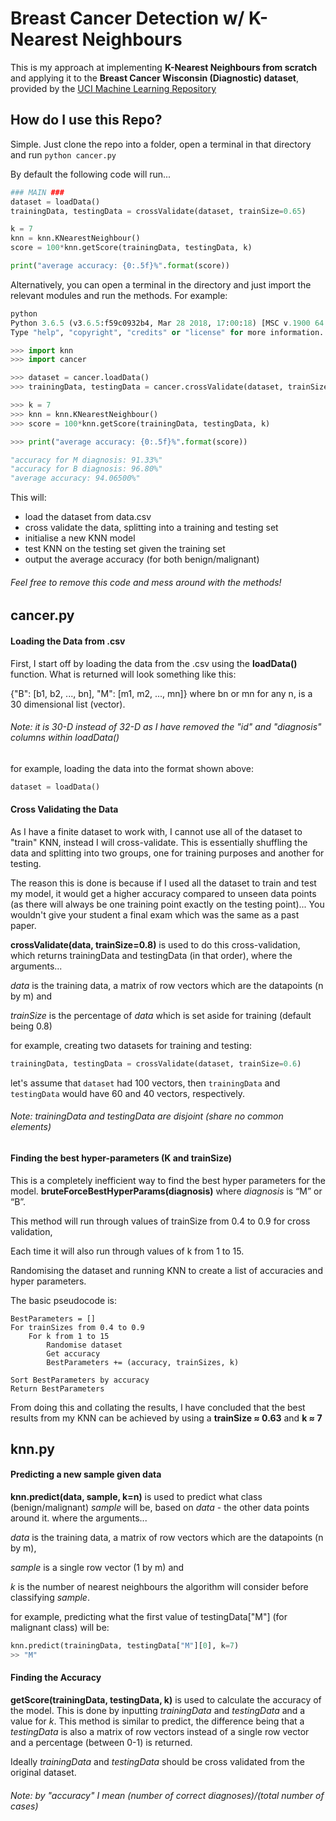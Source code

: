 # Breast Cancer Detection w/ K-Nearest Neighbours

This is my approach at implementing **K-Nearest Neighbours from scratch** and applying it to the **Breast Cancer Wisconsin (Diagnostic) dataset**, provided by the [UCI Machine Learning Repository](https://archive.ics.uci.edu/ml/datasets/Breast+Cancer+Wisconsin+%28Diagnostic%29)

## How do I use this Repo?
Simple. Just clone the repo into a folder, open a terminal in that directory and run
```python cancer.py```

By default the following code will run...
```python
### MAIN ###
dataset = loadData()
trainingData, testingData = crossValidate(dataset, trainSize=0.65)

k = 7
knn = knn.KNearestNeighbour()
score = 100*knn.getScore(trainingData, testingData, k)

print("average accuracy: {0:.5f}%".format(score))
```

Alternatively, you can open a terminal in the directory and just import the relevant modules and run the methods.
For example:
```python
python
Python 3.6.5 (v3.6.5:f59c0932b4, Mar 28 2018, 17:00:18) [MSC v.1900 64 bit (AMD64)] on win32
Type "help", "copyright", "credits" or "license" for more information.

>>> import knn
>>> import cancer

>>> dataset = cancer.loadData()
>>> trainingData, testingData = cancer.crossValidate(dataset, trainSize=0.65)

>>> k = 7
>>> knn = knn.KNearestNeighbour()
>>> score = 100*knn.getScore(trainingData, testingData, k)

>>> print("average accuracy: {0:.5f}%".format(score))

"accuracy for M diagnosis: 91.33%"
"accuracy for B diagnosis: 96.80%"
"average accuracy: 94.06500%"
```

This will:
* load the dataset from data.csv
* cross validate the data, splitting into a training and testing set
* initialise a new KNN model 
* test KNN on the testing set given the training set
* output the average accuracy (for both benign/malignant)

###### *Feel free to remove this code and mess around with the methods!*

## cancer.py
#### Loading the Data from .csv
First, I start off by loading the data from the .csv using the **loadData()** function. What is returned will look something like this:

{"B": [b1, b2, ..., bn], "M": [m1, m2, ..., mn]} where bn or mn for any n, is a 30 dimensional list (vector).

###### *Note: it is 30-D instead of 32-D as I have removed the "id" and "diagnosis" columns within loadData()*

for example, loading the data into the format shown above: 
```python
dataset = loadData()
```

#### Cross Validating the Data
As I have a finite dataset to work with, I cannot use all of the dataset to "train" KNN, instead I will cross-validate. This is essentially shuffling the data and splitting into two groups, one for training purposes and another for testing.

The reason this is done is because if I used all the dataset to train and test my model, it would get a higher accuracy compared to unseen data points (as there will always be one training point exactly on the testing point)... You wouldn't give your student a final exam which was the same as a past paper.

**crossValidate(data, trainSize=0.8)** is used to do this cross-validation, which returns trainingData and testingData (in that order), where the arguments...

*data* is the training data, a matrix of row vectors which are the datapoints (n by m) and

*trainSize* is the percentage of *data* which is set aside for training (default being 0.8)

for example, creating two datasets for training and testing: 
```python
trainingData, testingData = crossValidate(dataset, trainSize=0.6)
```
let's assume that ```dataset``` had 100 vectors, then ```trainingData``` and ```testingData``` would have 60 and 40 vectors, respectively.
###### *Note: trainingData and testingData are disjoint (share no common elements)*

#### Finding the best hyper-parameters (K and trainSize)
This is a completely inefficient way to find the best hyper parameters for the model. **bruteForceBestHyperParams(diagnosis)** where *diagnosis* is “M” or “B”.

This method will run through values of trainSize from 0.4 to 0.9 for cross validation,

Each time it will also run through values of k from 1 to 15. 

Randomising the dataset and running KNN to create a list of accuracies and hyper parameters.

The basic pseudocode is:
```
BestParameters = []
For trainSizes from 0.4 to 0.9
	For k from 1 to 15
		Randomise dataset
		Get accuracy 
		BestParameters += (accuracy, trainSizes, k)
		
Sort BestParameters by accuracy
Return BestParameters
```

From doing this and collating the results, I have concluded that the best results from my KNN can be achieved by using a 
**trainSize ≈ 0.63** and **k ≈ 7**

## knn.py
#### Predicting a new sample given data
**knn.predict(data, sample, k=n)** is used to predict what class (benign/malignant) *sample* will be, based on *data* - the other data points around it. where the arguments...

*data* is the training data, a matrix of row vectors which are the datapoints (n by m),

*sample* is a single row vector (1 by m) and

*k* is the number of nearest neighbours the algorithm will consider before classifying *sample*.

for example, predicting what the first value of testingData["M"] (for malignant class) will be: 
```python
knn.predict(trainingData, testingData["M"][0], k=7)
>> "M"
```

#### Finding the Accuracy
**getScore(trainingData, testingData, k)** is used to calculate the accuracy of the model. This is done by inputting *trainingData* and *testingData* and a value for *k*. This method is similar to predict, the difference being that a *testingData* is also a matrix of row vectors instead of a single row vector and a percentage (between 0-1) is returned.

Ideally *trainingData* and *testingData* should be cross validated from the original dataset.

###### *Note: by "accuracy" I mean (number of correct diagnoses)/(total number of cases)*
